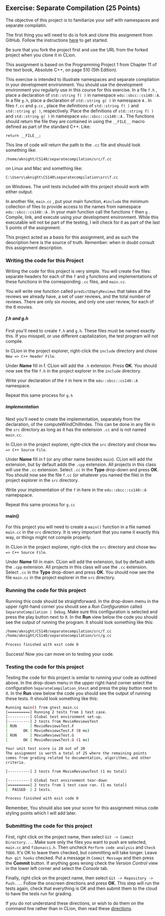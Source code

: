 ## Exercise: Separate Compilation (25 Points)

The objective of this project is to familiarize your self with namespaces and separate compilatin.

The first thing you will need to do is fork and clone this assignment
from GitHub. Follow the instructions 
[here](https://github.com/sbcc-cs140-fall2018/Course-Information/wiki)
to get started. 

Be sure that you fork the project first and use the URL from
the forked project when you clone it in CLion.

This assignment is based on the Programming Project 1 from Chapter 11 of the text book, Absolute C++, on page 510 (5th Edition). 

This exercise is intended to illustrate namespaces and separate compilation in your
development environment. You should use the development environment you regularly 
use in this course for this exercise. In a file `f.h` , place a declaration of `std::string f( )`
in namespace `edu::sbcc::cs140::A`. In a file `g.h`, place a declaration of `std::string g( )` in namespace `A` . In files
`f.cc` and `g.cc` , place the definitions of `std::string f( )` and `std::string g( )`, respectively.
Place the definitions of `std::string f( )` and `std::string g( )` in namespace `edu::sbcc::cs140::A` . The functions
should return the file they are contained in using the `__FILE__` macro defined as part
of the standard C++. Like:

`return __FILE__;`

This line of code will return the path to the `.cc` file and should look something like:

`/home/aknight/CS140/separatecompilation/src/f.cc`

on Linux and Mac and something like:

`C:\Users\aknight\CS140\separatecompilation\src\f.cc`

on Windows. The unit tests included with this project should work with either output.

In another file, `main.cc` , put your main function, `#include` the minimum collection of files to provide
access to the names from namespace `edu::sbcc::cs140::A` . In your main function call the functions
`f` then `g` . Compile, link, and execute using your development environment. While this executable will
not be part of the testing, I will check for it as part of the last 5 points of the assignment.

This project acted as a basis for this assignment, and as such the description here is the source of truth. Remember: when in doubt consult this assignment description.

### Writing the code for this Project

Writing the code for this project is very simple. You will create five files: separate headers for each of the `f` and `g` functions and implementations of these functions in the corresponding `.cc` files, and `main.cc`.

You will write one function called `predictEmptyReviews` that takes all the reviews we already have,
a set of user reviews, and the total number of reviews. There are only six movies, and only one user review, for each of the 6 movies.

##### f.h and g.h

First you'll need to create `f.h` and `g.h`. These files must be named exactly this. If you misspell, or use different capitalization, the test program will not compile.

In CLion in the project explorer, right-click the `include` directory
and chose `New => C++ Header File`. 

Under **Name** fill in f. CLion will add the `.h` extension. Press **OK**. You should now see the file `f.h` in
the project explorer in the `include` directory.

Write your declaration of the `f` in here in the `edu::sbcc::cs140::A` namespace.

Repeat this same process for `g.h`

##### Implementation

Next you'll need to create the implementation, separately from the declaration, of the computeWindChillIndex. This can be done in any file in the `src` directory as long as it has the extension `.cc` and is not named `main.cc`. 

In CLion in the project explorer, right-click the `src` directory
and chose `New => C++ Source File`. 

Under **Name** fill in
f (or any other name besides `main`). CLion will add the extension, but by default 
adds the `.cpp` extension. All projects in this class will
use the `.cc` extension. Select `.cc` in the **Type** drop-down
and press **OK**. You should now see the file `f.cc` (or whatever you named the file) in
the project explorer in the `src` directory.

Write your implementation of the `f` in here in the `edu::sbcc::cs140::A` namepspace.

Repeat this same process for `g.cc`

#### main()

For this project you will need to create a `main()` function in a file named `main.cc` in the `src` directory. It is very important that you name it exactly this way, or things might not compile properly.

In CLion in the project explorer, right-click the `src` directory
and chose `New => C++ Source File`. 

Under **Name** fill in
main. CLion will add the extension, but by default 
adds the `.cpp` extension. All projects in this class will
use the `.cc` extension. Select `.cc` in the **Type** drop-down
and press **OK**. You should now see the file `main.cc` in
the project explorer in the `src` directory.

### Running the code for this project

Running this code should be straightforward. In the drop-down 
menu in the upper right-hand corner you should see a *Run
Configuration* called `SeparateCompilation | Debug`. Make sure this 
configuration is selected and press the play button next to it.
In the **Run** view below the code you should see the output 
of running the program. It should look something like this:

```bash
/home/aknight/CS140/separatecompilation/src/f.cc
/home/aknight/CS140/separatecompilation/src/g.cc

Process finished with exit code 0
```
Success! Now you can move on to testing your code.

### Testing the code for this project

Testing the code for this project is similar to running your code
as outlined above. In the drop-down menu in the upper right-hand
corner select the configuration `SeparateCompilation_Gtest` and press the 
play button next to it. In the **Run** view below the code you should
see the output of running these tests. It should look something
like this:

```bash
Running main() from gtest_main.cc
[==========] Running 2 tests from 1 test case.
[----------] Global test environment set-up.
[----------] 2 tests from MovieReviewsTest
[ RUN      ] MovieReviewsTest.F
[       OK ] MovieReviewsTest.F (0 ms)
[ RUN      ] MovieReviewsTest.G
[       OK ] MovieReviewsTest.G (1 ms)

Your unit test score is 20 out of 20
The assignment is worth a total of 25 where the remaining points
comes from grading related to documentation, algorithms, and other
criteria.

[----------] 2 tests from MovieReviewsTest (1 ms total)

[----------] Global test environment tear-down
[==========] 2 tests from 1 test case ran. (1 ms total)
[  PASSED  ] 2 tests.

Process finished with exit code 0
```

Remember, You should also see your score for this
assignment minus code styling points which I will add later.

### Submitting the code for this project

First, right click on the project name, then select `Git -> Commit Directory...`. 
Make sure only the files you want to push are selected, `main.cc` and `fibonacci.h`.
Then uncheck `Perform code analysis` and `Check TODO`. It's OK to leave them checked,
but committing will take longer. Leave `Run git hooks` checked. Put a message in `Commit Message`
and then press the **Commit** button. If anything goes wrong check the _Version Control_ view
in the lower left corner and select the _Console_ tab.
 
Finally, right click on the project name,
then select `Git -> Repository -> Push...`. Follow the onscreen directions
and press **OK**. This step will run the tests again, check that everything is OK
and then submit them to the cloud to have the tests run for grading.

If you do not understand these directions, or wish to do them on the command
line rather than in CLion, then read these [directions](https://github.com/sbcc-cs140-fall2018/Course-Information/wiki/How-to-Turn-In-Every-Project).
